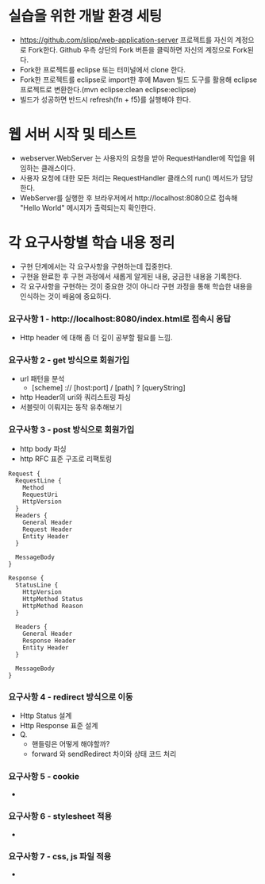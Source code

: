 # 실습을 위한 개발 환경 세팅
* https://github.com/slipp/web-application-server 프로젝트를 자신의 계정으로 Fork한다. Github 우측 상단의 Fork 버튼을 클릭하면 자신의 계정으로 Fork된다.
* Fork한 프로젝트를 eclipse 또는 터미널에서 clone 한다.
* Fork한 프로젝트를 eclipse로 import한 후에 Maven 빌드 도구를 활용해 eclipse 프로젝트로 변환한다.(mvn eclipse:clean eclipse:eclipse)
* 빌드가 성공하면 반드시 refresh(fn + f5)를 실행해야 한다.

# 웹 서버 시작 및 테스트
* webserver.WebServer 는 사용자의 요청을 받아 RequestHandler에 작업을 위임하는 클래스이다.
* 사용자 요청에 대한 모든 처리는 RequestHandler 클래스의 run() 메서드가 담당한다.
* WebServer를 실행한 후 브라우저에서 http://localhost:8080으로 접속해 "Hello World" 메시지가 출력되는지 확인한다.

# 각 요구사항별 학습 내용 정리
* 구현 단계에서는 각 요구사항을 구현하는데 집중한다. 
* 구현을 완료한 후 구현 과정에서 새롭게 알게된 내용, 궁금한 내용을 기록한다.
* 각 요구사항을 구현하는 것이 중요한 것이 아니라 구현 과정을 통해 학습한 내용을 인식하는 것이 배움에 중요하다. 

### 요구사항 1 - http://localhost:8080/index.html로 접속시 응답
- Http header 에 대해 좀 더 깊이 공부할 필요를 느낌.

### 요구사항 2 - get 방식으로 회원가입
- url 패턴을 분석
    - [scheme] :// [host:port] / [path] ? [queryString]
- http Header의 uri와 쿼리스트링 파싱
- 서블릿이 이뤄지는 동작 유추해보기

### 요구사항 3 - post 방식으로 회원가입
- http body 파싱
- http RFC 표준 구조로 리팩토링
```
Request {
  RequestLine {
    Method
    RequestUri
    HttpVersion 
  }
  Headers {
    General Header
    Request Header
    Entity Header
  }

  MessageBody
}

Response {
  StatusLine {
    HttpVersion
    HttpMethod Status
    HttpMethod Reason 
  }

  Headers {
    General Header
    Response Header
    Entity Header
  }

  MessageBody
}
```

### 요구사항 4 - redirect 방식으로 이동
- Http Status 설계
- Http Response 표준 설계
- Q.
    - 핸들링은 어떻게 해야할까?
    - forward 와 sendRedirect 차이와 상태 코드 처리
### 요구사항 5 - cookie
* 

### 요구사항 6 - stylesheet 적용
* 

### 요구사항 7 - css, js 파일 적용
* 
